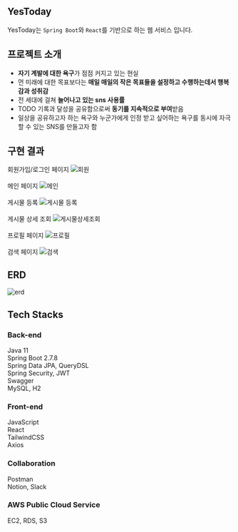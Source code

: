 ## YesToday
YesToday는 `Spring Boot`와 `React`를 기반으로 하는 웹 서비스 입니다.

## 프로젝트 소개
- **자기 계발에 대한 욕구**가 점점 커지고 있는 현실
- 먼 미래에 대한 목표보다는 **매일 매일의 작은 목표들을 설정하고 수행하는데서 행복감과 성취감**
- 전 세대에 걸쳐 **늘어나고 있는 sns 사용률**
- TODO 기록과 달성을 공유함으로써 **동기를 지속적으로 부여**받음
- 일상을 공유하고자 하는 욕구와 누군가에게 인정 받고 싶어하는 욕구를 동시에 자극할 수 있는 SNS를 만들고자 함

## 구현 결과
회원가입/로그인 페이지
![회원](https://user-images.githubusercontent.com/85427126/224540728-84acb728-6735-4b78-947a-03d49df7a5dd.PNG)
<br/>
<br/>
메인 페이지
![메인](https://user-images.githubusercontent.com/85427126/224540796-9e656b25-c578-4463-8d97-552db6dc2c7d.PNG)
<br/>
<br/>
게시물 등록
![게시물 등록](https://user-images.githubusercontent.com/85427126/224540813-4c8e79a6-eb7f-4c8c-96e5-3bdc572e0644.PNG)
<br/>
<br/>
게시물 상세 조회
![게시물상세조회](https://user-images.githubusercontent.com/85427126/224540827-8dc1e42f-b125-47f5-9554-a639c73de457.PNG)
<br/>
<br/>
프로필 페이지
![프로필](https://user-images.githubusercontent.com/85427126/224540840-0269e6c9-89f9-40c9-bfad-1d53cb7ae77a.PNG)
<br/>
<br/>
검색 페이지
![검색](https://user-images.githubusercontent.com/85427126/224540852-7130c622-3c25-48b1-a527-4a957735c063.PNG)
<br/>

## ERD
![erd](https://user-images.githubusercontent.com/85427126/224539888-a51229d5-178d-4395-8817-af74705e40b1.PNG)

## Tech Stacks
### Back-end
Java 11<br/>
Spring Boot 2.7.8<br/>
Spring Data JPA, QueryDSL<br/>
Spring Security, JWT<br/>
Swagger<br/>
MySQL, H2<br/>

### Front-end
JavaScript<br/>
React<br/>
TailwindCSS<br/>
Axios<br/>

### Collaboration
Postman<br/>
Notion, Slack<br/>

### AWS Public Cloud Service
EC2, RDS, S3<br/>

